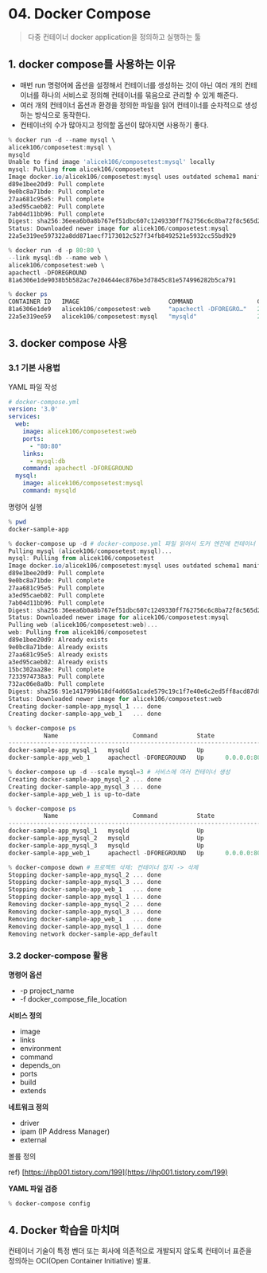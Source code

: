 # 04. Docker Compose

> 다중 컨테이너 docker application을 정의하고 실행하는 툴

## 1. docker compose를 사용하는 이유

- 매번 run 명령어에 옵션을 설정해서 컨테이너를 생성하는 것이 아닌 여러 개의 컨테이너를 하나의 서비스로 정의해 컨테이너를 묶음으로 관리할 수 있게 해준다.
- 여러 개의 컨테이너 옵션과 환경을 정의한 파일을 읽어 컨테이너를 순차적으로 생성하는 방식으로 동작한다.
- 컨테이너의 수가 많아지고 정의할 옵션이 많아지면 사용하기 좋다.

```powershell
% docker run -d --name mysql \
alicek106/composetest:mysql \
mysqld
Unable to find image 'alicek106/composetest:mysql' locally
mysql: Pulling from alicek106/composetest
Image docker.io/alicek106/composetest:mysql uses outdated schema1 manifest format. Please upgrade to a schema2 image for better future compatibility. More information at https://docs.docker.com/registry/spec/deprecated-schema-v1/
d89e1bee20d9: Pull complete 
9e0bc8a71bde: Pull complete 
27aa681c95e5: Pull complete 
a3ed95caeb02: Pull complete 
7ab04d11bb96: Pull complete 
Digest: sha256:36eea6b0a8b767ef51dbc607c1249330ff762756c6c8ba72f8c565d2833818db
Status: Downloaded newer image for alicek106/composetest:mysql
22a5e319ee597322a8dd871aecf7173012c527f34fb8492521e5932cc55bd929

% docker run -d -p 80:80 \  
--link mysql:db --name web \
alicek106/composetest:web \
apachectl -DFOREGROUND
81a6306e1de9038b5b582ac7e204644ec876be3d7845c81e574996282b5ca791

% docker ps
CONTAINER ID   IMAGE                         COMMAND                  CREATED          STATUS          PORTS                               NAMES
81a6306e1de9   alicek106/composetest:web     "apachectl -DFOREGRO…"   27 seconds ago   Up 26 seconds   0.0.0.0:80->80/tcp, :::80->80/tcp   web
22a5e319ee59   alicek106/composetest:mysql   "mysqld"                 26 minutes ago   Up 26 minutes                                       mysql
```

## 3. docker compose 사용

### 3.1 기본 사용법

YAML 파일 작성

```yaml
# docker-compose.yml
version: '3.0'
services:
  web:
    image: alicek106/composetest:web
    ports:
      - "80:80"
    links:
      - mysql:db
    command: apachectl -DFOREGROUND
  mysql:
    image: alicek106/composetest:mysql
    command: mysqld
```

명령어 실행

```powershell
% pwd
docker-sample-app

% docker-compose up -d # docker-compose.yml 파일 읽어서 도커 엔진에 컨테이너 생성 요청
Pulling mysql (alicek106/composetest:mysql)...
mysql: Pulling from alicek106/composetest
Image docker.io/alicek106/composetest:mysql uses outdated schema1 manifest format. Please upgrade to a schema2 image for better future compatibility. More information at https://docs.docker.com/registry/spec/deprecated-schema-v1/
d89e1bee20d9: Pull complete
9e0bc8a71bde: Pull complete
27aa681c95e5: Pull complete
a3ed95caeb02: Pull complete
7ab04d11bb96: Pull complete
Digest: sha256:36eea6b0a8b767ef51dbc607c1249330ff762756c6c8ba72f8c565d2833818db
Status: Downloaded newer image for alicek106/composetest:mysql
Pulling web (alicek106/composetest:web)...
web: Pulling from alicek106/composetest
d89e1bee20d9: Already exists
9e0bc8a71bde: Already exists
27aa681c95e5: Already exists
a3ed95caeb02: Already exists
15bc302aa28e: Pull complete
7233974738a3: Pull complete
732ac06e8a0b: Pull complete
Digest: sha256:91e141799b618df4d665a1cade579c19c1f7e40e6c2ed5ff8acd87d834130b87
Status: Downloaded newer image for alicek106/composetest:web
Creating docker-sample-app_mysql_1 ... done
Creating docker-sample-app_web_1   ... done

% docker-compose ps 
          Name                     Command           State                Ports              
---------------------------------------------------------------------------------------------
docker-sample-app_mysql_1   mysqld                   Up                                      
docker-sample-app_web_1     apachectl -DFOREGROUND   Up      0.0.0.0:80->80/tcp,:::80->80/tcp

% docker-compose up -d --scale mysql=3 # 서비스에 여러 컨테이너 생성
Creating docker-sample-app_mysql_2 ... done
Creating docker-sample-app_mysql_3 ... done
docker-sample-app_web_1 is up-to-date

% docker-compose ps
          Name                     Command           State                Ports              
---------------------------------------------------------------------------------------------
docker-sample-app_mysql_1   mysqld                   Up                                      
docker-sample-app_mysql_2   mysqld                   Up                                      
docker-sample-app_mysql_3   mysqld                   Up                                      
docker-sample-app_web_1     apachectl -DFOREGROUND   Up      0.0.0.0:80->80/tcp,:::80->80/tcp

% docker-compose down # 프로젝트 삭제: 컨테이너 정지 -> 삭제
Stopping docker-sample-app_mysql_2 ... done
Stopping docker-sample-app_mysql_3 ... done
Stopping docker-sample-app_web_1   ... done
Stopping docker-sample-app_mysql_1 ... done
Removing docker-sample-app_mysql_2 ... done
Removing docker-sample-app_mysql_3 ... done
Removing docker-sample-app_web_1   ... done
Removing docker-sample-app_mysql_1 ... done
Removing network docker-sample-app_default
```

### 3.2 docker-compose 활용

**명령어 옵션**

- -p project_name
- -f docker_compose_file_location

**서비스 정의**

- image
- links
- environment
- command
- depends_on
- ports
- build
- extends

**네트워크 정의**

- driver
- ipam (IP Address Manager)
- external

볼륨 정의

ref) [https://ihp001.tistory.com/199](https://ihp001.tistory.com/199)

**YAML 파일 검증**

```powershell
% docker-compose config
```

## 4. Docker 학습을 마치며

컨테이너 기술이 특정 벤더 또는 회사에 의존적으로 개발되지 않도록 컨테이너 표준을 정의하는 OCI(Open Container Initiative) 발표.
